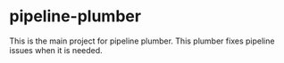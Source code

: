 # pipeline-plumber

This is the main project for pipeline plumber. This plumber fixes pipeline issues when it is needed.

